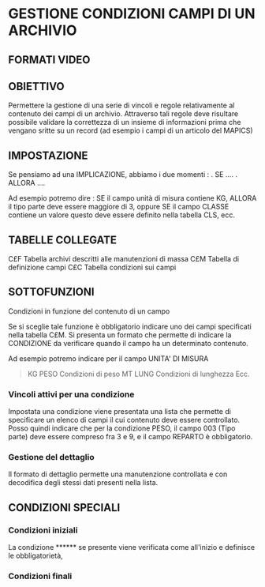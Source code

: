 # GESTIONE CONDIZIONI CAMPI DI UN ARCHIVIO
## FORMATI VIDEO
## OBIETTIVO
Permettere la gestione di una serie di vincoli e regole relativamente al contenuto dei campi di un archivio.
Attraverso tali regole deve risultare possibile validare la correttezza di un insieme di informazioni prima che vengano sritte su un record (ad esempio i campi di un articolo del MAPICS)
## IMPOSTAZIONE
Se pensiamo ad una IMPLICAZIONE, abbiamo i due momenti : 
.    SE        ....
.    ALLORA    ....

Ad esempio potremo dire :  SE il campo unità di misura contiene KG, ALLORA il tipo parte deve essere maggiore di 3, oppure SE il campo CLASSE contiene un valore questo deve essere definito nella tabella CLS, ecc.

## TABELLE COLLEGATE
C£F  Tabella archivi descritti alle manutenzioni di massa
C£M  Tabella di definizione campi
C£C  Tabella condizioni sui campi

## SOTTOFUNZIONI
Condizioni in funzione del contenuto di un campo

Se si sceglie tale funzione è obbligatorio indicare uno dei campi specificati nella tabella C£M. Si presenta un formato che permette di indicare la CONDIZIONE da verificare quando il campo ha un determinato contenuto.

Ad esempio potremo indicare per il campo UNITA' DI MISURA
>KG                  PESO      Condizioni di peso
MT                  LUNG      Condizioni di lunghezza
Ecc.


### Vincoli attivi per una condizione
Impostata una condizione viene presentata una lista che permette di specificare un elenco di campi il cui contenuto deve essere controllato. Posso quindi indicare che per la condizione PESO, il campo 003 (Tipo parte) deve essere compreso fra 3 e 9, e il campo REPARTO è obbligatorio.

### Gestione del dettaglio
Il formato di dettaglio permette una manutenzione controllata e con decodifica degli stessi dati presenti nella lista.

## CONDIZIONI SPECIALI
### Condizioni iniziali
La condizione ****** se presente viene verificata come all'inizio e definisce le obbligatorietà,

### Condizioni finali

